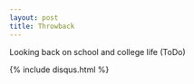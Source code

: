 ```yaml
---
layout: post
title: Throwback
---
```


Looking back on school and college life (ToDo)

{% include disqus.html %}